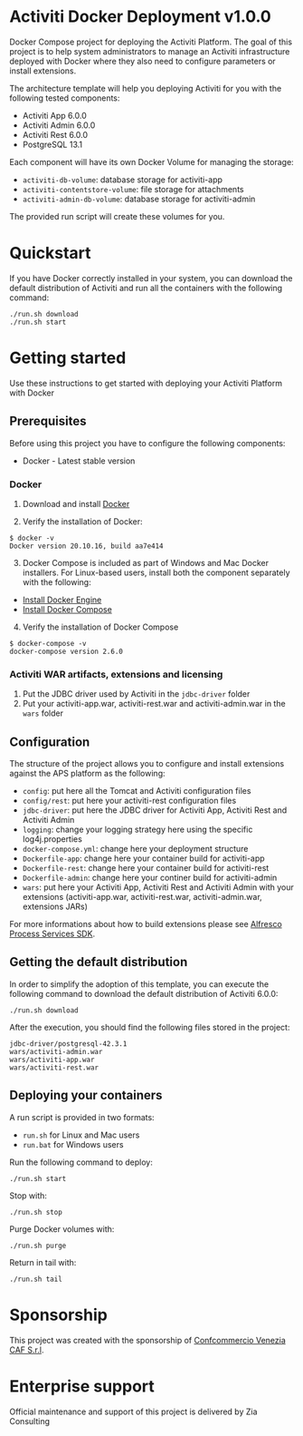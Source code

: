 # Activiti Docker Deployment v1.0.0

Docker Compose project for deploying the Activiti Platform.
The goal of this project is to help system administrators to manage an Activiti infrastructure deployed with Docker where they also need to configure parameters or install extensions.

The architecture template will help you deploying Activiti for you with the following tested components:

* Activiti App 6.0.0
* Activiti Admin 6.0.0
* Activiti Rest 6.0.0
* PostgreSQL 13.1

Each component will have its own Docker Volume for managing the storage:

* `activiti-db-volume`: database storage for activiti-app
* `activiti-contentstore-volume`: file storage for attachments
* `activiti-admin-db-volume`: database storage for activiti-admin

The provided run script will create these volumes for you.

# Quickstart
If you have Docker correctly installed in your system, you can download the default distribution of Activiti and run all the containers with the following command:

```
./run.sh download
./run.sh start
```

# Getting started

Use these instructions to get started with deploying your Activiti Platform with Docker

## Prerequisites
   
Before using this project you have to configure the following components:
* Docker - Latest stable version

### Docker

1. Download and install [Docker](https://docs.docker.com/install/)

2. Verify the installation of Docker:

```
$ docker -v
Docker version 20.10.16, build aa7e414
``` 

3. Docker Compose is included as part of Windows and Mac Docker installers.
For Linux-based users, install both the component separately with the following:

* [Install Docker Engine](https://docs.docker.com/engine/install/)
* [Install Docker Compose](https://docs.docker.com/compose/install/)

4. Verify the installation of Docker Compose

```
$ docker-compose -v
docker-compose version 2.6.0
```

### Activiti WAR artifacts, extensions and licensing

1. Put the JDBC driver used by Activiti in the `jdbc-driver` folder
2. Put your activiti-app.war, activiti-rest.war and activiti-admin.war in the `wars` folder

## Configuration

The structure of the project allows you to configure and install extensions against the APS platform as the following:

* `config`: put here all the Tomcat and Activiti configuration files
* `config/rest`: put here your activiti-rest configuration files
* `jdbc-driver`: put here the JDBC driver for Activiti App, Activiti Rest and Activiti Admin
* `logging`: change your logging strategy here using the specific log4j.properties
* `docker-compose.yml`: change here your deployment structure
* `Dockerfile-app`: change here your container build for activiti-app
* `Dockerfile-rest`: change here your container build for activiti-rest
* `Dockerfile-admin`: change here your continer build for activiti-admin
* `wars`: put here your Activiti App, Activiti Rest and Activiti Admin with your extensions (activiti-app.war, activiti-rest.war, activiti-admin.war, extensions JARs)

For more informations about how to build extensions please see [Alfresco Process Services SDK](https://github.com/OpenPj/alfresco-process-services-project-sdk).

## Getting the default distribution
In order to simplify the adoption of this template, you can execute the following command to download the default distribution of Activiti 6.0.0:

```
./run.sh download
```
After the execution, you should find the following files stored in the project:

```
jdbc-driver/postgresql-42.3.1
wars/activiti-admin.war
wars/activiti-app.war
wars/activiti-rest.war
```

## Deploying your containers

A run script is provided in two formats:

* `run.sh` for Linux and Mac users
* `run.bat` for Windows users

Run the following command to deploy:

```
./run.sh start
```

Stop with:

```
./run.sh stop
```

Purge Docker volumes with:

```
./run.sh purge
```

Return in tail with:

```
./run.sh tail
```

# Sponsorship
This project was created with the sponsorship of [Confcommercio Venezia CAF S.r.l](https://www.confcommercioveneziacaf.it).

# Enterprise support
Official maintenance and support of this project is delivered by Zia Consulting
